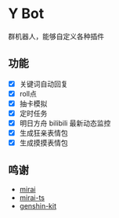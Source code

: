 # Y Bot

群机器人，能够自定义各种插件

## 功能

- [x] 关键词自动回复
- [x] roll点
- [x] 抽卡模拟
- [x] 定时任务
- [x] 明日方舟 bilibili 最新动态监控
- [x] 生成狂亲表情包
- [x] 生成摸摸表情包

## 鸣谢

- [mirai](https://github.com/mamoe/mirai)
- [mirai-ts](https://github.com/YunYouJun/mirai-ts)
- [genshin-kit](https://www.npmjs.com/package/@genshin-kit/core)
